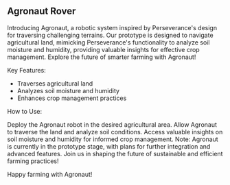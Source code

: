 ## Agronaut Rover

Introducing Agronaut, a robotic system inspired by Perseverance's design for traversing challenging terrains. Our prototype is designed to navigate agricultural land, mimicking Perseverance's functionality to analyze soil moisture and humidity, providing valuable insights for effective crop management. Explore the future of smarter farming with Agronaut!

Key Features:

- Traverses agricultural land
- Analyzes soil moisture and humidity
- Enhances crop management practices
  
How to Use:

Deploy the Agronaut robot in the desired agricultural area.
Allow Agronaut to traverse the land and analyze soil conditions.
Access valuable insights on soil moisture and humidity for informed crop management.
Note: Agronaut is currently in the prototype stage, with plans for further integration and advanced features. Join us in shaping the future of sustainable and efficient farming practices!

Happy farming with Agronaut!
